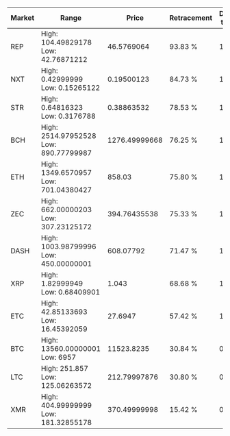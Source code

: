 | Market | Range | Price| Retracement | Doubles to 50% |
| --- | --- | --- | --- | --- |
| REP | High: 104.49829178<br />Low: 42.76871212 | 46.5769064 | 93.83 % | 1.58 |
| NXT | High: 0.42999999<br />Low: 0.15265122 | 0.19500123 | 84.73 % | 1.49 |
| STR | High: 0.64816323<br />Low: 0.3176788 | 0.38863532 | 78.53 % | 1.24 |
| BCH | High: 2514.97952528<br />Low: 890.77799987 | 1276.49999668 | 76.25 % | 1.33 |
| ETH | High: 1349.6570957<br />Low: 701.04380427 | 858.03 | 75.80 % | 1.20 |
| ZEC | High: 662.00000203<br />Low: 307.23125172 | 394.76435538 | 75.33 % | 1.23 |
| DASH | High: 1003.98799996<br />Low: 450.00000001 | 608.07792 | 71.47 % | 1.20 |
| XRP | High: 1.82999949<br />Low: 0.68409901 | 1.043 | 68.68 % | 1.21 |
| ETC | High: 42.85133693<br />Low: 16.45392059 | 27.6947 | 57.42 % | 1.07 |
| BTC | High: 13560.00000001<br />Low: 6957 | 11523.8235 | 30.84 % | 0.00 |
| LTC | High: 251.857<br />Low: 125.06263572 | 212.79997876 | 30.80 % | 0.00 |
| XMR | High: 404.99999999<br />Low: 181.32855178 | 370.49999998 | 15.42 % | 0.00 |
